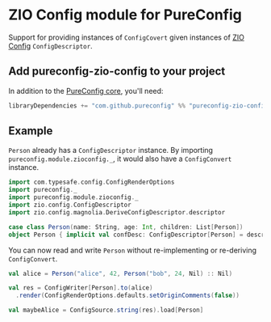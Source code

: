 # ZIO Config module for PureConfig

Support for providing instances of `ConfigCovert` given instances of [ZIO Config](https://zio.github.io/zio-config/) `ConfigDescriptor`.

## Add pureconfig-zio-config to your project

In addition to the [PureConfig core](https://github.com/pureconfig/pureconfig), you'll need:

```scala
libraryDependencies += "com.github.pureconfig" %% "pureconfig-zio-config" % "@VERSION@"
```

## Example

`Person` already has a `ConfigDescriptor` instance.
By importing `pureconfig.module.zioconfig._`, it would also have a `ConfigConvert` instance.

```scala mdoc:silent
import com.typesafe.config.ConfigRenderOptions
import pureconfig._
import pureconfig.module.zioconfig._
import zio.config.ConfigDescriptor
import zio.config.magnolia.DeriveConfigDescriptor.descriptor

case class Person(name: String, age: Int, children: List[Person])
object Person { implicit val confDesc: ConfigDescriptor[Person] = descriptor }
```

You can now read and write `Person` without re-implementing or re-deriving `ConfigConvert`.
```scala mdoc
val alice = Person("alice", 42, Person("bob", 24, Nil) :: Nil)

val res = ConfigWriter[Person].to(alice)
  .render(ConfigRenderOptions.defaults.setOriginComments(false))

val maybeAlice = ConfigSource.string(res).load[Person]
```

